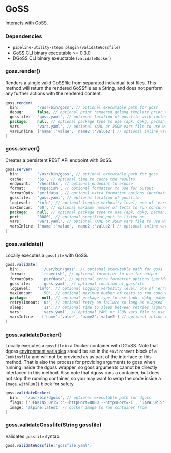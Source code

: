 # GoSS

Interacts with GoSS.

### Dependencies

- `pipeline-utility-steps plugin` (`validateGossfile`)
- GoSS CLI binary executable >= 0.3.0
- DGoSS CLI binary exeuctable (`validateDocker`)

### goss.render()
Renders a single valid GoSSfile from separated individual test files. This method will return the rendered GoSSfile as a String, and does not perform any further actions with the rendered content.

```groovy
goss.render(
  bin:        '/usr/bin/goss', // optional executable path for goss
  debug:      false, // optional print rendered golang template prior to gossfile
  gossfile:   'goss.yaml', // optional location of gossfile with included directive
  package:    null, // optional package type to use (apk, dpkg, pacman, rpm)
  vars:       'vars.yaml', // optional YAML or JSON vars file to use with gossfile
  varsInline: ['name':'value', 'name2':'value2'] // optional inline vars to use with gossfile (overwrites 'vars')
)
```

### goss.server()
Creates a persistent REST API endpoint with GoSS.

```groovy
goss.server(
  bin:        '/usr/bin/goss', // optional executable path for goss
  cache:      '5s', // optional time to cache the results
  endpoint:   '/healthz', // optional endpoint to expose
  format:     'rspecish', // optional formatter to use for output
  formatOpts: 'perfdata', // optional extra formatter options (perfdata, pretty, or verbose)
  gossfile:   'goss.yaml', // optional location of gossfile
  logLevel:   'info', // optional logging verbosity level; one of 'error', 'warn', 'info', 'debug', or 'trace'
  maxConcur:  '50', // optional maximum number of tests to run concurrently
  package:    null, // optional package type to use (apk, dpkg, pacman, rpm)
  port:       '8080', // optional specified port to listen on
  vars:       'vars.yaml', // optional YAML or JSON vars file to use with gossfile
  varsInline: ['name':'value', 'name2':'value2'] // optional inline vars to use with gossfile (overwrites 'vars')
)
```

### goss.validate()
Locally executes a `gossfile` with GoSS.

```groovy
goss.validate(
  bin:          '/usr/bin/goss', // optional executable path for goss
  format:       'rspecish', // optional formatter to use for output
  formatOpts:   'perfdata', // optional extra formatter options (perfdata, pretty, sort, or verbose)
  gossfile:     'goss.yaml', // optional location of gossfile
  logLevel:   'info', // optional logging verbosity level; one of 'error', 'warn', 'info', 'debug', or 'trace'
  maxConcur:    '50', // optional maximum number of tests to run concurrently
  package:      null, // optional package type to use (apk, dpkg, pacman, rpm)
  retryTimeout: '0s', // optional retry on failure so long as elapsed + `sleep` time is less than this value
  sleep:        '1s', // optional time to sleep between retries (ignored unless `retryTimeout` also specified)
  vars:         'vars.yaml', // optional YAML or JSON vars file to use with gossfile
  varsInline:   ['name':'value', 'name2':'value2'] // optional inline vars to use with gossfile (overwrites 'vars')
)
```

### goss.validateDocker()
Locally executes a `gossfile` in a Docker container with DGoSS.
Note that dgoss [environment variables](https://github.com/aelsabbahy/goss/tree/master/extras/dgoss#environment-vars-and-defaults) should be set in the `environment` block of a `Jenkinsfile` and will not be provided as as part of the interface to this method. That is also the process for providing arguments to goss when running inside the dgoss wrapper, so goss arguments cannot be directly interfaced in this method. Also note that dgoss runs a container, but does not stop the running container, so you may want to wrap the code inside a `Image.withRun{}` block for safety.

```groovy
goss.validateDocker(
  bin:   '/usr/bin/dgoss', // optional executable path for dgoss
  flags: ['JENKINS_OPTS':'--httpPort=8080 --httpsPort=-1', 'JAVA_OPTS':'-Xmx1048m'], // optional flags for container run
  image: 'alpine:latest' // docker image to run container from
)
```

### goss.validateGossfile(String gossfile)
Validates `gossfile` syntax.

```groovy
goss.validateGossfile('gossfile.yaml')
```
